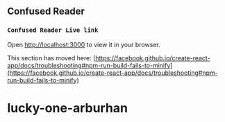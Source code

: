 
## Confused Reader

### `Confused Reader Live link`

Open [http://localhost:3000](http://localhost:3000) to view it in your browser.



This section has moved here: [https://facebook.github.io/create-react-app/docs/troubleshooting#npm-run-build-fails-to-minify](https://facebook.github.io/create-react-app/docs/troubleshooting#npm-run-build-fails-to-minify)
# lucky-one-arburhan
